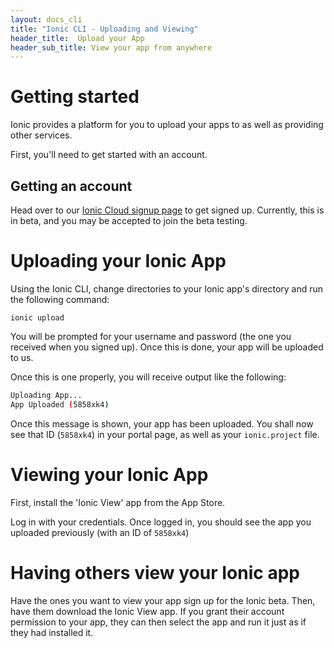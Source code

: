 ```yaml
---
layout: docs_cli
title: "Ionic CLI - Uploading and Viewing"
header_title:  Upload your App
header_sub_title: View your app from anywhere
---
```


# Getting started

Ionic provides a platform for you to upload your apps to as well as providing other services.

First, you'll need to get started with an account.

## Getting an account

Head over to our [Ionic Cloud signup page](http://apps.ionic.io/signup) to get signed up. Currently, this is in beta, and you may be accepted to join the beta testing.

# Uploading your Ionic App

Using the Ionic CLI, change directories to your Ionic app's directory and run the following command:

`ionic upload`

You will be prompted for your username and password (the one you received when you signed up). Once this is done, your app will be uploaded to us.

Once this is one properly, you will receive output like the following:

```bash
Uploading App...
App Uploaded (5858xk4)
```

Once this message is shown, your app has been uploaded. You shall now see that ID (`5858xk4`) in your portal page, as well as your `ionic.project` file.

# Viewing your Ionic App

First, install the 'Ionic View' app from the App Store.

Log in with your credentials. Once logged in, you should see the app you uploaded previously (with an ID of `5858xk4`)

# Having others view your Ionic app

Have the ones you want to view your app sign up for the Ionic beta. Then, have them download the Ionic View app. If you grant their account permission to your app, they can then select the app and run it just as if they had installed it.
